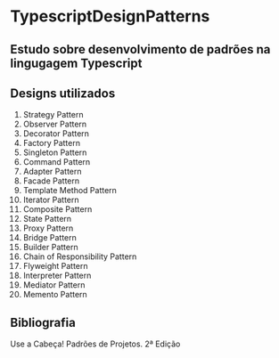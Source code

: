 # TypescriptDesignPatterns

## Estudo sobre desenvolvimento de padrões na lingugagem Typescript

## Designs utilizados

1. Strategy Pattern
2. Observer Pattern
3. Decorator Pattern
4. Factory Pattern
5. Singleton Pattern
6. Command Pattern
7. Adapter Pattern
8. Facade Pattern
9. Template Method Pattern
10. Iterator Pattern
11. Composite Pattern
12. State Pattern
13. Proxy Pattern
14. Bridge Pattern
15. Builder Pattern
16. Chain of Responsibility Pattern
17. Flyweight Pattern
18. Interpreter Pattern
19. Mediator Pattern
20. Memento Pattern


## Bibliografia

Use a Cabeça! Padrões de Projetos. 2ª Edição
